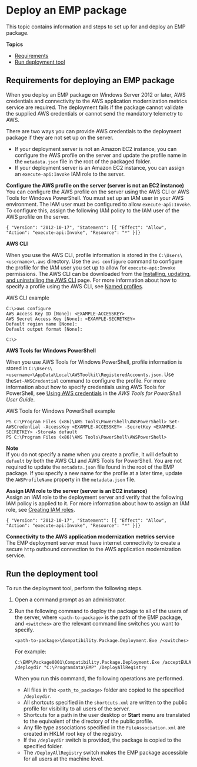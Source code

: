 # Deploy an EMP package<a name="emp-deploy"></a>

This topic contains information and steps to set up for and deploy an EMP package\.

**Topics**
+ [Requirements](#emp-deploy-requirements)
+ [Run deployment tool](#emp-deploy-deployment-tool)

## Requirements for deploying an EMP package<a name="emp-deploy-requirements"></a>

When you deploy an EMP package on Windows Server 2012 or later, AWS credentials and connectivity to the AWS application modernization metrics service are required\. The deployment fails if the package cannot validate the supplied AWS credentials or cannot send the mandatory telemetry to AWS\. 

There are two ways you can provide AWS credentials to the deployment package if they are not set up on the server\.
+ If your deployment server is not an Amazon EC2 instance, you can configure the AWS profile on the server and update the profile name in the `metadata.json` file in the root of the packaged folder\.
+ If your deployment server is an Amazon EC2 instance, you can assign an `execute-api:Invoke` IAM role to the server\.

**Configure the AWS profile on the server \(server is not an EC2 instance\)**  
You can configure the AWS profile on the server using the AWS CLI or AWS Tools for Windows PowerShell\. You must set up an IAM user in your AWS environment\. The IAM user must be configured to allow `execute-api:Invoke`\. To configure this, assign the following IAM policy to the IAM user of the AWS profile on the server\.

```
{ "Version": "2012-10-17", "Statement": [{ "Effect": "Allow", "Action": "execute-api:Invoke", "Resource": "*" }]} 
```

**AWS CLI**

When you use the AWS CLI, profile information is stored in the `C:\Users\<username>\.aws` directory\. Use the `aws configure` command to configure the profile for the IAM user you set up to allow for `execute-api:Invoke` permissions\. The AWS CLI can be downloaded from the [Installing, updating, and uninstalling the AWS CLI](https://docs.aws.amazon.com/cli/latest/userguide/cli-chap-install.html) page\. For more information about how to specify a profile using the AWS CLI, see [Named profiles](https://docs.aws.amazon.com/cli/latest/userguide/cli-configure-profiles.html)\.

AWS CLI example

```
C:\>aws configure
AWS Access Key ID [None]: <EXAMPLE-ACCESSKEY>
AWS Secret Access Key [None]: <EXAMPLE-SECRETKEY>
Default region name [None]: 
Default output format [None]:

C:\>
```

**AWS Tools for Windows PowerShell**

When you use AWS Tools for Windows PowerShell, profile information is stored in `C:\Users\<username>\AppData\Local\AWSToolkit\RegisteredAccounts.json`\. Use the`Set-AWSCredential` command to configure the profile\. For more information about how to specify credentials using AWS Tools for PowerShell, see [Using AWS credentials](https://docs.aws.amazon.com/powershell/latest/userguide/specifying-your-aws-credentials.html) in the *AWS Tools for PowerShell User Guide*\.

AWS Tools for Windows PowerShell example

```
PS C:\Program Files (x86)\AWS Tools\PowerShell\AWSPowerShell> Set-AWSCredential -AccessKey <EXAMPLE-ACCESSKEY> -SecretKey <EXAMPLE-SECRETKEY> -StoreAs default 
PS C:\Program Files (x86)\AWS Tools\PowerShell\AWSPowerShell>
```

**Note**  
If you do not specify a name when you create a profile, it will default to `default` by both the AWS CLI and AWS Tools for PowerShell\. You are not required to update the `metadata.json` file found in the root of the EMP package\. If you specify a new name for the profile at a later time, update the `AWSProfileName` property in the `metadata.json` file\.

**Assign IAM role to the server \(server is an EC2 instance\)**  
Assign an IAM role to the deployment server and verify that the following IAM policy is applied to it\. For more information about how to assign an IAM role, see [Creating IAM roles](https://docs.aws.amazon.com/IAM/latest/UserGuide/id_roles_create.html)\.

```
{ "Version": "2012-10-17", "Statement": [{ "Effect": "Allow", "Action": "execute-api:Invoke", "Resource": "*" }]} 
```

**Connectivity to the AWS application modernization metrics service**  
The EMP deployment server must have internet connectivity to create a secure `http` outbound connection to the AWS application modernization service\. 

## Run the deployment tool<a name="emp-deploy-deployment-tool"></a>

To run the deployment tool, perform the following steps\.

1. Open a command prompt as an administrator\.

1. Run the following command to deploy the package to all of the users of the server, where `<path-to-package>` is the path of the EMP package, and `<switches>` are the relevant command line switches you want to specify\.

   ```
   <path-to-package>\Compatibility.Package.Deployment.Exe /<switches>
   ```

   For example:

   ```
   C:\EMP\Package0001\Compatibility.Package.Deployment.Exe /acceptEULA /deploydir "C:\Programdata\EMP" /DeployAllRegistry 
   ```

   When you run this command, the following operations are performed\.
   + All files in the `<path_to_package>` folder are copied to the specified `/deploydir`\. 
   + All shortcuts specified in the `shortcuts.xml` are written to the public profile for visibility to all users of the server\. 
   + Shortcuts for a path in the user desktop or **Start** menu are translated to the equivalent of the directory of the public profile\. 
   + Any file type associations specified in the `FileAssociation.xml` are created in HKLM root key of the registry\. 
   + If the `/deploydir` switch is provided, the package is copied to the specified folder\. 
   + The `/DeployAllRegistry` switch makes the EMP package accessible for all users at the machine level\.